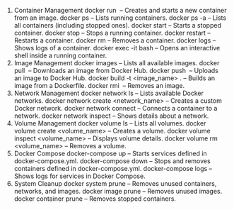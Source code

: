 1. Container Management
docker run <image> – Creates and starts a new container from an image.
docker ps – Lists running containers.
docker ps -a – Lists all containers (including stopped ones).
docker start <container> – Starts a stopped container.
docker stop <container> – Stops a running container.
docker restart <container> – Restarts a container.
docker rm <container> – Removes a container.
docker logs <container> – Shows logs of a container.
docker exec -it <container> bash – Opens an interactive shell inside a running container.
2. Image Management
docker images – Lists all available images.
docker pull <image> – Downloads an image from Docker Hub.
docker push <image> – Uploads an image to Docker Hub.
docker build -t <image_name> . – Builds an image from a Dockerfile.
docker rmi <image> – Removes an image.
3. Network Management
docker network ls – Lists available Docker networks.
docker network create <network_name> – Creates a custom Docker network.
docker network connect <network> <container> – Connects a container to a network.
docker network inspect <network> – Shows details about a network.
4. Volume Management
docker volume ls – Lists all volumes.
docker volume create <volume_name> – Creates a volume.
docker volume inspect <volume_name> – Displays volume details.
docker volume rm <volume_name> – Removes a volume.
5. Docker Compose
docker-compose up – Starts services defined in docker-compose.yml.
docker-compose down – Stops and removes containers defined in docker-compose.yml.
docker-compose logs – Shows logs for services in Docker Compose.
6. System Cleanup
docker system prune – Removes unused containers, networks, and images.
docker image prune – Removes unused images.
docker container prune – Removes stopped containers.